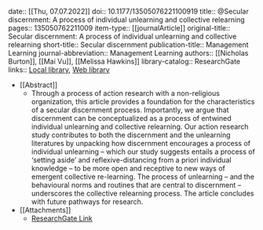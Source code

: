 date:: [[Thu, 07.07.2022]]
doi:: 10.1177/13505076221100919
title:: @Secular discernment: A process of individual unlearning and collective relearning
pages:: 135050762211009
item-type:: [[journalArticle]]
original-title:: Secular discernment: A process of individual unlearning and collective relearning
short-title:: Secular discernment
publication-title:: Management Learning
journal-abbreviation:: Management Learning
authors:: [[Nicholas Burton]], [[Mai Vu]], [[Melissa Hawkins]]
library-catalog:: ResearchGate
links:: [Local library](zotero://select/library/items/CU8B82WE), [Web library](https://www.zotero.org/users/6520516/items/CU8B82WE)

- [[Abstract]]
	- Through a process of action research with a non-religious organization, this article provides a foundation for the characteristics of a secular discernment process. Importantly, we argue that discernment can be conceptualized as a process of entwined individual unlearning and collective relearning. Our action research study contributes to both the discernment and the unlearning literatures by unpacking how discernment encourages a process of individual unlearning – which our study suggests entails a process of ‘setting aside’ and reflexive-distancing from a priori individual knowledge – to be more open and receptive to new ways of emergent collective re-learning. The process of unlearning – and the behavioural norms and routines that are central to discernment – underscores the collective relearning process. The article concludes with future pathways for research.
- [[Attachments]]
	- [ResearchGate Link](https://www.researchgate.net/publication/361830064_Secular_discernment_A_process_of_individual_unlearning_and_collective_relearning)